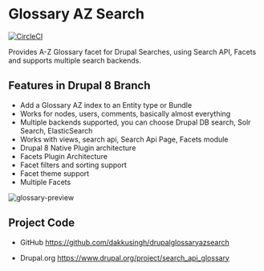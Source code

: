 # Glossary AZ Search
[![CircleCI](https://circleci.com/gh/dakkusingh/drupalglossaryazsearch.svg?style=svg)](https://circleci.com/gh/dakkusingh/drupalglossaryazsearch)

Provides A-Z Glossary facet for Drupal Searches, using Search API, 
Facets and supports multiple search backends.


## Features in Drupal 8 Branch

* Add a Glossary AZ index to an Entity type or Bundle
* Works for nodes, users, comments, basically almost everything
* Multiple backends supported, you can choose Drupal DB search, 
Solr Search, ElasticSearch
* Works with views, search api, Search Api Page, Facets module
* Drupal 8 Native Plugin architecture
* Facets Plugin Architecture
* Facet filters and sorting support
* Facet theme support
* Multiple Facets


![glossary-preview](https://www.drupal.org/files/Screen%20Shot%202015-11-04%20at%2022.55.08.png)


## Project Code

* GitHub
https://github.com/dakkusingh/drupalglossaryazsearch

* Drupal.org
https://www.drupal.org/project/search_api_glossary
